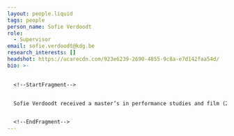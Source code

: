 ```yaml
---
layout: people.liquid
tags: people
person_name: Sofie Verdoodt
role:
  - Supervisor
email: sofie.verdoodt@kdg.be
research_interests: []
headshot: https://ucarecdn.com/923e6239-2690-4855-9c8a-e7d142faa54d/
bio: >-
  

  <!--StartFragment-->


  Sofie Verdoodt received a master’s in performance studies and film (2006) at the University of Ghent. In 2012 she obtained her PhD in Art Science that formed part of the research project "Marqué par une image: research into the status of the (film)image concerning the paradigms of memory in postdramatic aesthetics". Her main case-study was the work of the Russian film director Aleksandr Sokurov. She worked as artistic director at Art Cinema OFFoff in Ghent for many years. She also published two volumes of poetry. At Sint Lucas Antwerpen, she teaches courses on art history, contemporary art and history of experimental film and video, amongst others. She is interested in supervising PhD in the arts projects that explore visual art or experimental film from a historical or formalist perspective.


  <!--EndFragment-->
---
```

